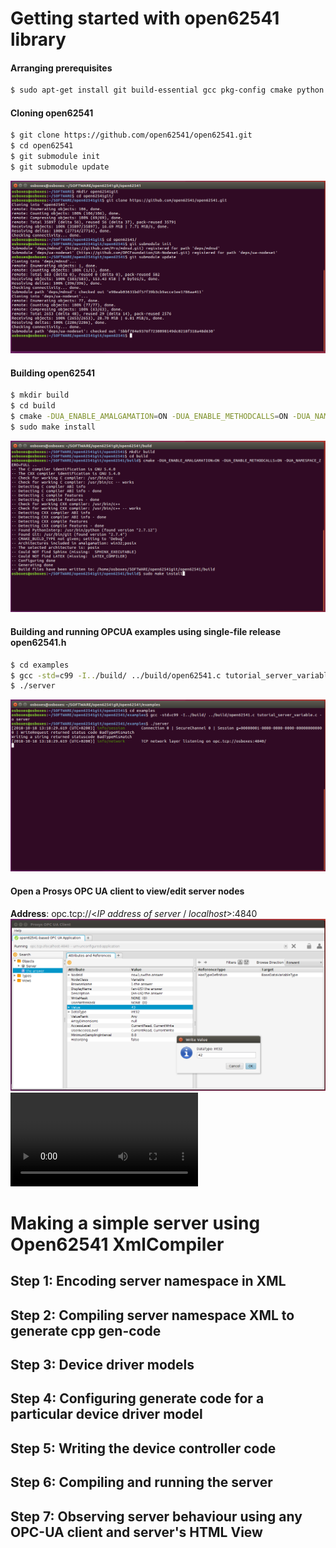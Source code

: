 
# Getting started with open62541 library


#### Arranging prerequisites
```sh
$ sudo apt-get install git build-essential gcc pkg-config cmake python python-six
```
#### Cloning open62541
```sh
$ git clone https://github.com/open62541/open62541.git
$ cd open62541
$ git submodule init
$ git submodule update
```
![IMG01](IMG01_Cloning_open62541.png)

#### Building open62541
```sh
$ mkdir build
$ cd build
$ cmake -DUA_ENABLE_AMALGAMATION=ON -DUA_ENABLE_METHODCALLS=ON -DUA_NAMESPACE_ZERO=FULL ..
$ sudo make install
```
![IMG02](IMG02_Building_open62541.png)
#### Building and running OPCUA examples using single-file release open62541.h
```sh
$ cd examples
$ gcc -std=c99 -I../build/ ../build/open62541.c tutorial_server_variable.c -o server
$ ./server
```
![IMG03](IMG03_Running_Examples.png) 

#### Open a Prosys OPC UA client to view/edit server nodes
**Address**: opc.tcp://<*IP address of server* / *localhost*>:4840
![IMG04](IMG04_View_in_OPCUA_client.png)
![VID](VID03_Running_Examples.webm)


# Making a simple server using Open62541 XmlCompiler
## Step 1: Encoding server namespace in XML
## Step 2: Compiling server namespace XML to generate cpp gen-code
## Step 3: Device driver models
## Step 4: Configuring generate code for a particular device driver model
## Step 5: Writing the device controller code
## Step 6: Compiling and running the server
## Step 7: Observing server behaviour using any OPC-UA client and server's HTML View
